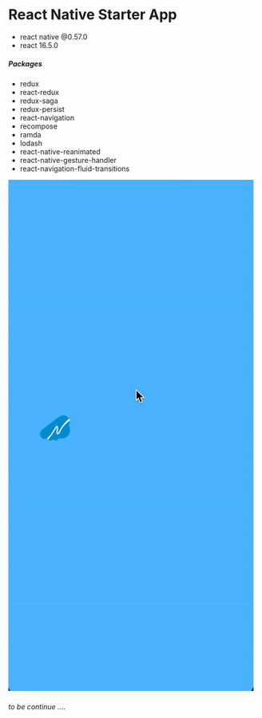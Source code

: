 # React Native Starter App
- react native @0.57.0
- react 16.5.0
##### Packages
- redux
- react-redux
- redux-saga
- redux-persist
- react-navigation
- recompose
- ramda
- lodash
- react-native-reanimated
- react-native-gesture-handler
- react-navigation-fluid-transitions

![App Shot](./App/assets/imgs/app.gif)

###### to be continue ....

